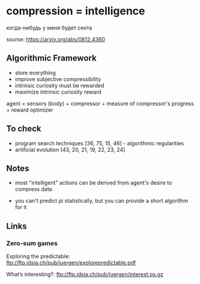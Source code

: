 # compression = intelligence

когда-нибудь у меня будет секта

sourse: https://arxiv.org/abs/0812.4360

## Algorithmic Framework

- store everything
- improve subjective compressibility
- intrinsic curiosity must be rewarded
- maximize intrinsic curiosity reward

agent = sensors (body) + compressor + measure of compressor's progress + reward optimizer

## To check

- program search techniques [36, 75, 15, 46] - algorithmic regularities
- artificial evolution [43, 20, 21, 19, 22, 23, 24]


## Notes

- most "intelligent" actions can be derived from agent's desire to compress data

- you can't predict pi statistically, but you can provide a short algorithm for it

## Links

### Zero-sum games

Exploring the predictable: ftp://ftp.idsia.ch/pub/juergen/explorepredictable.pdf

What’s interesting?: ftp://ftp.idsia.ch/pub/juergen/interest.ps.gz

